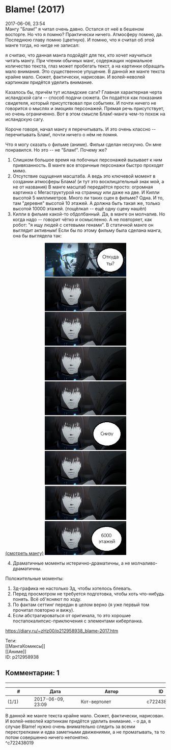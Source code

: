 Blame! (2017)
=============

  
2017-06-06, 23:54  
 Мангу "Блам!" я читал очень давно. Остался от неё в бешеном восторге. Но что я помню? Практически ничего. Атмосферу помню, да. Последнюю главу помню (цветную). И помню, что я считал об этой манге тогда, но нигде не записал:   
   
 я считаю, что данная манга подойдёт для тех, кто хочет научиться читать мангу. При чтении обычных манг, содержащих нормальное количество текста, глаз может пробегать текст, а на картинки обращать мало внимания. Это существенное упущение. В данной же манге текста крайне мало. Сюжет, фактически, нарисован. И волей-неволей картинкам придётся уделить внимание.   
   
 Казалось бы, причём тут исландские саги? Главная характерная черта исландской саги -- способ подачи сюжета. Он подаётся как показания свидетеля, который присутствовал при событиях. И почти ничего не говорится о мыслях и эмоциях персонажей. Прямая речь присутствует, но очень ограниченно. Вот в этом смысле Блам!-манга чем-то похож на исландскую сагу.   
   
 Короче говоря, начал мангу я перечитывать. И это очень классно -- перечитывать Блам!, почти ничего о нём не помня.   
   
 Что я могу сказать о фильме (аниме). Фильм сделан нескучно. Он мне понравился. Но это -- не "Блам!". Почему же?   
 1. Слишком большое время на побочных персонажей вызывает к ним привязанность. В манге все вторичные персонажи быстро проходят мимо.   
 2. Отсутствие ощущения масштаба. А ведь это ключевой момент в создании атмосферы Блама! (и тут это восклицательный знак мой, а не от названия) В манге масштаб передаётся просто: огромная картинка с Мегаструктурой на страницу или даже на две. И Килли высотой 5 миллиметров. Много ли таких сцен в фильме? Одна. И то, там "деревня" высотой 10 этажей. А должна быть такая же, только высотой 10000 этажей. (пощёлкал -- ещё одну сцену нашёл)   
 3. Килли в фильме какой-то обдолбанный. Да, в манге он молчалив. Но когда надо -- говорит чётко и осмысленно. А не повторяет, как робот: "я ищу людей с сетевыми генами". В статичной манге он выглядит активным! Если бы по этому фильму была сделана манга, она бы выглядела так:   
   
   [(смотреть мангу)](https://zHz00.diary.ru/p212958938.htm?index=1#linkmore212958938m1)    ![](pics/DPvU3tG.png)      
   
 4. Драматичные моменты истерично-драматичны, а не молчаливо-драматичны.   
   
 Положительные моменты:   
 1. 3д-графика не настолько 3д, чтобы хотелось блевать.   
 2. Перед просмотром не требуется подготовка, чтобы хоть что-нибудь понять. Всё об'ясняют по ходу.   
 3. По фактам сеттинг передан в целом верно (я уже первый том прочитал повторно и вижу).   
 4. Если абстрагироваться от оригинала, то это хорошие постапокалипсис-приключения с элементами киберпанка.   
  
<https://diary.ru/~zHz00/p212958938_blame-2017.htm>  
  
Теги:  
[[МангаКомиксы]]  
[[Аниме]]  
ID: p212958938  


Комментарии: 1
--------------

  


---



|         #         |              Дата              |                     Автор                     |           ID           |
| --- | --- | --- | --- |
| (1/1) | 2017-06-09, 23:09 | Кот-вертолет | c722438019 |

  
  В данной же манге текста крайне мало. Сюжет, фактически, нарисован. И волей-неволей картинкам придётся уделить внимание.  - о да, в случае Blame! нужно очень внимательно следить за всеми перестрелками и едва заметными движениями, а не проматывать, та то потом совершенно ничего непонятно.   
 ^c722438019